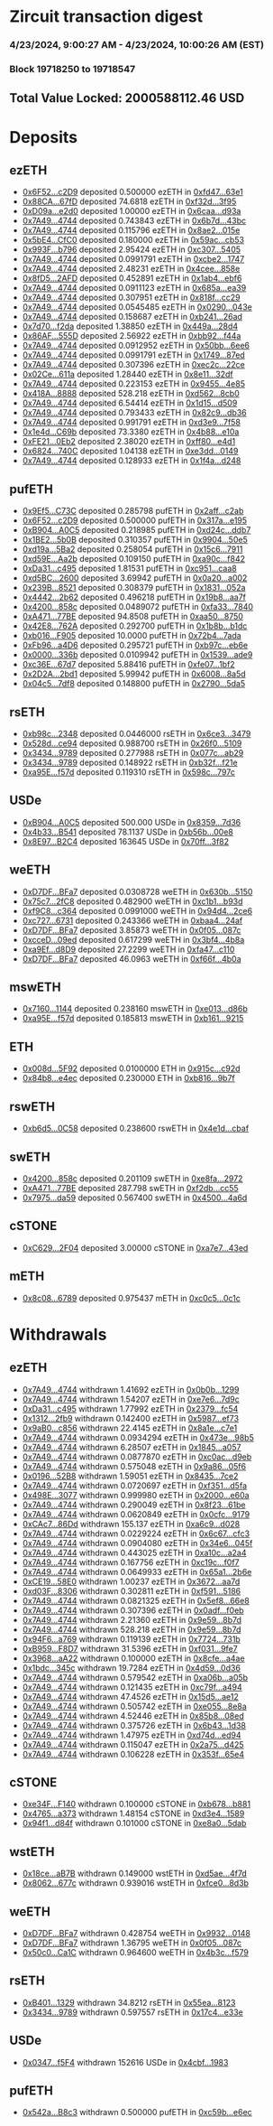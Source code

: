 # Zircuit transaction digest
### 4/23/2024, 9:00:27 AM - 4/23/2024, 10:00:26 AM (EST)
### Block 19718250 to 19718547

## Total Value Locked: 2000588112.46 USD

# Deposits
## ezETH
- [0x6F52...c2D9](https://etherscan.io/address/0x6F52d7346097FD86AD32BFa159DC00530e72c2D9) deposited 0.500000 ezETH in [0xfd47...63e1](https://etherscan.io/tx/0x6F52d7346097FD86AD32BFa159DC00530e72c2D9)
- [0x88CA...67fD](https://etherscan.io/address/0x88CA7AD8646b1103a283444b5cE9Ed01b02567fD) deposited 74.6818 ezETH in [0xf32d...3f95](https://etherscan.io/tx/0x88CA7AD8646b1103a283444b5cE9Ed01b02567fD)
- [0xD09a...e2d0](https://etherscan.io/address/0xD09a66cdeBa2Cd815219379d88a234DE911Ce2d0) deposited 1.00000 ezETH in [0x6caa...d93a](https://etherscan.io/tx/0xD09a66cdeBa2Cd815219379d88a234DE911Ce2d0)
- [0x7A49...4744](https://etherscan.io/address/0x7A493Be5c2ce014cD049Bf178a1ac0Db1B434744) deposited 0.743843 ezETH in [0x6b7d...43bc](https://etherscan.io/tx/0x7A493Be5c2ce014cD049Bf178a1ac0Db1B434744)
- [0x7A49...4744](https://etherscan.io/address/0x7A493Be5c2ce014cD049Bf178a1ac0Db1B434744) deposited 0.115796 ezETH in [0x8ae2...015e](https://etherscan.io/tx/0x7A493Be5c2ce014cD049Bf178a1ac0Db1B434744)
- [0x5bE4...CfC0](https://etherscan.io/address/0x5bE47022E1a85Eb87D89B458B5E9B969e078CfC0) deposited 0.180000 ezETH in [0x59ac...cb53](https://etherscan.io/tx/0x5bE47022E1a85Eb87D89B458B5E9B969e078CfC0)
- [0x993F...b796](https://etherscan.io/address/0x993F2a2757702d5db5462f6c11a57244F4Ebb796) deposited 2.95424 ezETH in [0xc307...5405](https://etherscan.io/tx/0x993F2a2757702d5db5462f6c11a57244F4Ebb796)
- [0x7A49...4744](https://etherscan.io/address/0x7A493Be5c2ce014cD049Bf178a1ac0Db1B434744) deposited 0.0991791 ezETH in [0xcbe2...1747](https://etherscan.io/tx/0x7A493Be5c2ce014cD049Bf178a1ac0Db1B434744)
- [0x7A49...4744](https://etherscan.io/address/0x7A493Be5c2ce014cD049Bf178a1ac0Db1B434744) deposited 2.48231 ezETH in [0x4cee...858e](https://etherscan.io/tx/0x7A493Be5c2ce014cD049Bf178a1ac0Db1B434744)
- [0x8fD5...2AFD](https://etherscan.io/address/0x8fD580Cd943660501e2Db745C16b71a23C2F2AFD) deposited 0.452891 ezETH in [0x1ab4...ebf6](https://etherscan.io/tx/0x8fD580Cd943660501e2Db745C16b71a23C2F2AFD)
- [0x7A49...4744](https://etherscan.io/address/0x7A493Be5c2ce014cD049Bf178a1ac0Db1B434744) deposited 0.0911123 ezETH in [0x685a...ea39](https://etherscan.io/tx/0x7A493Be5c2ce014cD049Bf178a1ac0Db1B434744)
- [0x7A49...4744](https://etherscan.io/address/0x7A493Be5c2ce014cD049Bf178a1ac0Db1B434744) deposited 0.307951 ezETH in [0x818f...cc29](https://etherscan.io/tx/0x7A493Be5c2ce014cD049Bf178a1ac0Db1B434744)
- [0x7A49...4744](https://etherscan.io/address/0x7A493Be5c2ce014cD049Bf178a1ac0Db1B434744) deposited 0.0545485 ezETH in [0x0290...043e](https://etherscan.io/tx/0x7A493Be5c2ce014cD049Bf178a1ac0Db1B434744)
- [0x7A49...4744](https://etherscan.io/address/0x7A493Be5c2ce014cD049Bf178a1ac0Db1B434744) deposited 0.158687 ezETH in [0xb241...26ad](https://etherscan.io/tx/0x7A493Be5c2ce014cD049Bf178a1ac0Db1B434744)
- [0x7d70...f2da](https://etherscan.io/address/0x7d7066d974FDEE321a8894604B2f8fDc1f56f2da) deposited 1.38850 ezETH in [0x449a...28d4](https://etherscan.io/tx/0x7d7066d974FDEE321a8894604B2f8fDc1f56f2da)
- [0x86AF...555D](https://etherscan.io/address/0x86AFad7a467b28d844989Aae52fa5096D1F9555D) deposited 2.56922 ezETH in [0xbb92...f44a](https://etherscan.io/tx/0x86AFad7a467b28d844989Aae52fa5096D1F9555D)
- [0x7A49...4744](https://etherscan.io/address/0x7A493Be5c2ce014cD049Bf178a1ac0Db1B434744) deposited 0.0912952 ezETH in [0x50bb...6ee6](https://etherscan.io/tx/0x7A493Be5c2ce014cD049Bf178a1ac0Db1B434744)
- [0x7A49...4744](https://etherscan.io/address/0x7A493Be5c2ce014cD049Bf178a1ac0Db1B434744) deposited 0.0991791 ezETH in [0x1749...87ed](https://etherscan.io/tx/0x7A493Be5c2ce014cD049Bf178a1ac0Db1B434744)
- [0x7A49...4744](https://etherscan.io/address/0x7A493Be5c2ce014cD049Bf178a1ac0Db1B434744) deposited 0.307396 ezETH in [0xec2c...22ce](https://etherscan.io/tx/0x7A493Be5c2ce014cD049Bf178a1ac0Db1B434744)
- [0x02Ce...611a](https://etherscan.io/address/0x02Ce5f2c046EA1EbC43145128764c3840385611a) deposited 1.28440 ezETH in [0x8e11...32df](https://etherscan.io/tx/0x02Ce5f2c046EA1EbC43145128764c3840385611a)
- [0x7A49...4744](https://etherscan.io/address/0x7A493Be5c2ce014cD049Bf178a1ac0Db1B434744) deposited 0.223153 ezETH in [0x9455...4e85](https://etherscan.io/tx/0x7A493Be5c2ce014cD049Bf178a1ac0Db1B434744)
- [0x418A...8888](https://etherscan.io/address/0x418AA6Bf98a2b2BC93779f810330d88cDe488888) deposited 528.218 ezETH in [0xd562...8cb0](https://etherscan.io/tx/0x418AA6Bf98a2b2BC93779f810330d88cDe488888)
- [0x7A49...4744](https://etherscan.io/address/0x7A493Be5c2ce014cD049Bf178a1ac0Db1B434744) deposited 6.54414 ezETH in [0x1d15...d509](https://etherscan.io/tx/0x7A493Be5c2ce014cD049Bf178a1ac0Db1B434744)
- [0x7A49...4744](https://etherscan.io/address/0x7A493Be5c2ce014cD049Bf178a1ac0Db1B434744) deposited 0.793433 ezETH in [0x82c9...db36](https://etherscan.io/tx/0x7A493Be5c2ce014cD049Bf178a1ac0Db1B434744)
- [0x7A49...4744](https://etherscan.io/address/0x7A493Be5c2ce014cD049Bf178a1ac0Db1B434744) deposited 0.991791 ezETH in [0xd3e9...7f58](https://etherscan.io/tx/0x7A493Be5c2ce014cD049Bf178a1ac0Db1B434744)
- [0x1e4d...C69b](https://etherscan.io/address/0x1e4d765e7FAd884772A249FE65d71c880DC8C69b) deposited 73.3380 ezETH in [0x4b88...e10a](https://etherscan.io/tx/0x1e4d765e7FAd884772A249FE65d71c880DC8C69b)
- [0xFE21...0Eb2](https://etherscan.io/address/0xFE21Fce70ebf0c4f386e91F877b396e7d09F0Eb2) deposited 2.38020 ezETH in [0xff80...e4d1](https://etherscan.io/tx/0xFE21Fce70ebf0c4f386e91F877b396e7d09F0Eb2)
- [0x6824...740C](https://etherscan.io/address/0x6824aE8EE47201C72A8356ad60A8E9333B57740C) deposited 1.04138 ezETH in [0xe3dd...0149](https://etherscan.io/tx/0x6824aE8EE47201C72A8356ad60A8E9333B57740C)
- [0x7A49...4744](https://etherscan.io/address/0x7A493Be5c2ce014cD049Bf178a1ac0Db1B434744) deposited 0.128933 ezETH in [0x1f4a...d248](https://etherscan.io/tx/0x7A493Be5c2ce014cD049Bf178a1ac0Db1B434744)
## pufETH
- [0x9Ef5...C73C](https://etherscan.io/address/0x9Ef5760C82f63e28E656A4f045C2f3A07523C73C) deposited 0.285798 pufETH in [0x2aff...c2ab](https://etherscan.io/tx/0x9Ef5760C82f63e28E656A4f045C2f3A07523C73C)
- [0x6F52...c2D9](https://etherscan.io/address/0x6F52d7346097FD86AD32BFa159DC00530e72c2D9) deposited 0.500000 pufETH in [0x317a...e195](https://etherscan.io/tx/0x6F52d7346097FD86AD32BFa159DC00530e72c2D9)
- [0xB904...A0C5](https://etherscan.io/address/0xB9040fB42bfBBF0744A6EA244091454ae7c5A0C5) deposited 0.218985 pufETH in [0xd24c...ddb7](https://etherscan.io/tx/0xB9040fB42bfBBF0744A6EA244091454ae7c5A0C5)
- [0x1BE2...5b0B](https://etherscan.io/address/0x1BE22240936445c50b1fcA291728bf463d175b0B) deposited 0.310357 pufETH in [0x9904...50e5](https://etherscan.io/tx/0x1BE22240936445c50b1fcA291728bf463d175b0B)
- [0xd19a...5Ba2](https://etherscan.io/address/0xd19a33581A5be4f92A7f1b5B32172B412bfB5Ba2) deposited 0.258054 pufETH in [0x15c6...7911](https://etherscan.io/tx/0xd19a33581A5be4f92A7f1b5B32172B412bfB5Ba2)
- [0xd59E...Aa2b](https://etherscan.io/address/0xd59Ec6a69E551b343872d18B58d6c34a2368Aa2b) deposited 0.109150 pufETH in [0xa90c...f842](https://etherscan.io/tx/0xd59Ec6a69E551b343872d18B58d6c34a2368Aa2b)
- [0xDa31...c495](https://etherscan.io/address/0xDa31721fD25865B00D729E31BCbf377f1e15c495) deposited 1.81531 pufETH in [0xc951...caa8](https://etherscan.io/tx/0xDa31721fD25865B00D729E31BCbf377f1e15c495)
- [0xd5BC...2600](https://etherscan.io/address/0xd5BCd7a3223095b3695a8bF2888028C4A11f2600) deposited 3.69942 pufETH in [0x0a20...a002](https://etherscan.io/tx/0xd5BCd7a3223095b3695a8bF2888028C4A11f2600)
- [0x239B...8521](https://etherscan.io/address/0x239BFC647eF9e558698a27e7c7C9E02557a18521) deposited 0.308379 pufETH in [0x1831...052a](https://etherscan.io/tx/0x239BFC647eF9e558698a27e7c7C9E02557a18521)
- [0x4442...2b62](https://etherscan.io/address/0x444244Ff37B7Fee2108C85Ac200eFB870D392b62) deposited 0.496218 pufETH in [0x19b8...aa7f](https://etherscan.io/tx/0x444244Ff37B7Fee2108C85Ac200eFB870D392b62)
- [0x4200...858c](https://etherscan.io/address/0x420094a403fF68392393b179b6b9e810194f858c) deposited 0.0489072 pufETH in [0xfa33...7840](https://etherscan.io/tx/0x420094a403fF68392393b179b6b9e810194f858c)
- [0xA471...77BE](https://etherscan.io/address/0xA4715af212952574593AccB6C81e291D0A5277BE) deposited 94.8508 pufETH in [0xaa50...8750](https://etherscan.io/tx/0xA4715af212952574593AccB6C81e291D0A5277BE)
- [0x42E8...762A](https://etherscan.io/address/0x42E845F288b8eFa0b552B2a4C74B48E6706C762A) deposited 0.292700 pufETH in [0x1b8b...b1dc](https://etherscan.io/tx/0x42E845F288b8eFa0b552B2a4C74B48E6706C762A)
- [0xb016...F905](https://etherscan.io/address/0xb0166Ff951bD2887D600DD2d4A37B214Ecf3F905) deposited 10.0000 pufETH in [0x72b4...7ada](https://etherscan.io/tx/0xb0166Ff951bD2887D600DD2d4A37B214Ecf3F905)
- [0xFb96...a4D6](https://etherscan.io/address/0xFb969f1f419b1bd5149FEfca896702F97034a4D6) deposited 0.295721 pufETH in [0xb97c...eb6e](https://etherscan.io/tx/0xFb969f1f419b1bd5149FEfca896702F97034a4D6)
- [0x0000...336b](https://etherscan.io/address/0x000000D2ED41EAa14f25Fc3832D87dD8D62A336b) deposited 0.0109942 pufETH in [0x1539...ade9](https://etherscan.io/tx/0x000000D2ED41EAa14f25Fc3832D87dD8D62A336b)
- [0xc36E...67d7](https://etherscan.io/address/0xc36E65d5d266Ab83A64096B6Bdf882b3d37667d7) deposited 5.88416 pufETH in [0xfe07...1bf2](https://etherscan.io/tx/0xc36E65d5d266Ab83A64096B6Bdf882b3d37667d7)
- [0x2D2A...2bd1](https://etherscan.io/address/0x2D2AaC47100B186c03268fcbEa66f4FdBB2B2bd1) deposited 5.99942 pufETH in [0x6008...8a5d](https://etherscan.io/tx/0x2D2AaC47100B186c03268fcbEa66f4FdBB2B2bd1)
- [0x04c5...7df8](https://etherscan.io/address/0x04c50be5Fa65Ba40B32F28047e19Da01F8F17df8) deposited 0.148800 pufETH in [0x2790...5da5](https://etherscan.io/tx/0x04c50be5Fa65Ba40B32F28047e19Da01F8F17df8)
## rsETH
- [0xb98c...2348](https://etherscan.io/address/0xb98c92DaA7B4ecd94513c2b84AE2f57691412348) deposited 0.0446000 rsETH in [0x6ce3...3479](https://etherscan.io/tx/0xb98c92DaA7B4ecd94513c2b84AE2f57691412348)
- [0x528d...ce94](https://etherscan.io/address/0x528d8d094A5816A29BF99E2acDf50C4B2Ce7ce94) deposited 0.988700 rsETH in [0x26f0...5109](https://etherscan.io/tx/0x528d8d094A5816A29BF99E2acDf50C4B2Ce7ce94)
- [0x3434...9789](https://etherscan.io/address/0x34349c5569e7B846c3558961552D2202760A9789) deposited 0.277988 rsETH in [0x077c...ab29](https://etherscan.io/tx/0x34349c5569e7B846c3558961552D2202760A9789)
- [0x3434...9789](https://etherscan.io/address/0x34349c5569e7B846c3558961552D2202760A9789) deposited 0.148922 rsETH in [0xb32f...f21e](https://etherscan.io/tx/0x34349c5569e7B846c3558961552D2202760A9789)
- [0xa95E...f57d](https://etherscan.io/address/0xa95E34901F3D5a0C25146b34db401f9543d9f57d) deposited 0.119310 rsETH in [0x598c...797c](https://etherscan.io/tx/0xa95E34901F3D5a0C25146b34db401f9543d9f57d)
## USDe
- [0xB904...A0C5](https://etherscan.io/address/0xB9040fB42bfBBF0744A6EA244091454ae7c5A0C5) deposited 500.000 USDe in [0x8359...7d36](https://etherscan.io/tx/0xB9040fB42bfBBF0744A6EA244091454ae7c5A0C5)
- [0x4b33...B541](https://etherscan.io/address/0x4b339b45F3E499C949c2e9c0865710415FB9B541) deposited 78.1137 USDe in [0xb56b...00e8](https://etherscan.io/tx/0x4b339b45F3E499C949c2e9c0865710415FB9B541)
- [0x8E97...B2C4](https://etherscan.io/address/0x8E97d63b75d0E9E6A3b5e44054d1fc28b134B2C4) deposited 163645 USDe in [0x70ff...3f82](https://etherscan.io/tx/0x8E97d63b75d0E9E6A3b5e44054d1fc28b134B2C4)
## weETH
- [0xD7DF...BFa7](https://etherscan.io/address/0xD7DF7E085214743530afF339aFC420c7c720BFa7) deposited 0.0308728 weETH in [0x630b...5150](https://etherscan.io/tx/0xD7DF7E085214743530afF339aFC420c7c720BFa7)
- [0x75c7...2fC8](https://etherscan.io/address/0x75c77FfE54278D14Cc1bcE1D796a44B36e9f2fC8) deposited 0.482900 weETH in [0xc1b1...b93d](https://etherscan.io/tx/0x75c77FfE54278D14Cc1bcE1D796a44B36e9f2fC8)
- [0xf9C8...c364](https://etherscan.io/address/0xf9C8a4754D571BA88A96A3Fa46B10b0468F3c364) deposited 0.0991000 weETH in [0x94d4...2ce6](https://etherscan.io/tx/0xf9C8a4754D571BA88A96A3Fa46B10b0468F3c364)
- [0xc727...6731](https://etherscan.io/address/0xc727042D5C6Ef6B01Bd79e68E4076027c94a6731) deposited 0.243366 weETH in [0xbaa4...24af](https://etherscan.io/tx/0xc727042D5C6Ef6B01Bd79e68E4076027c94a6731)
- [0xD7DF...BFa7](https://etherscan.io/address/0xD7DF7E085214743530afF339aFC420c7c720BFa7) deposited 3.85873 weETH in [0x0f05...087c](https://etherscan.io/tx/0xD7DF7E085214743530afF339aFC420c7c720BFa7)
- [0xcceD...09ed](https://etherscan.io/address/0xcceD4336D71Fb2FF563a9674A07B5007403b09ed) deposited 0.617299 weETH in [0x3bf4...4b8a](https://etherscan.io/tx/0xcceD4336D71Fb2FF563a9674A07B5007403b09ed)
- [0xa9Ef...d8D9](https://etherscan.io/address/0xa9EfA6EC70fFDd7C7C09FbD6865D49f244BAd8D9) deposited 27.2299 weETH in [0xfa47...c110](https://etherscan.io/tx/0xa9EfA6EC70fFDd7C7C09FbD6865D49f244BAd8D9)
- [0xD7DF...BFa7](https://etherscan.io/address/0xD7DF7E085214743530afF339aFC420c7c720BFa7) deposited 46.0963 weETH in [0xf66f...4b0a](https://etherscan.io/tx/0xD7DF7E085214743530afF339aFC420c7c720BFa7)
## mswETH
- [0x7160...1144](https://etherscan.io/address/0x71603c387cEe7891Eb0Af14C14b0D30cB48b1144) deposited 0.238160 mswETH in [0xe013...d86b](https://etherscan.io/tx/0x71603c387cEe7891Eb0Af14C14b0D30cB48b1144)
- [0xa95E...f57d](https://etherscan.io/address/0xa95E34901F3D5a0C25146b34db401f9543d9f57d) deposited 0.185813 mswETH in [0xb161...9215](https://etherscan.io/tx/0xa95E34901F3D5a0C25146b34db401f9543d9f57d)
## ETH
- [0x008d...5F92](https://etherscan.io/address/0x008d9772991335D4A0029e0d23A87D38269D5F92) deposited 0.0100000 ETH in [0x915c...c92d](https://etherscan.io/tx/0x008d9772991335D4A0029e0d23A87D38269D5F92)
- [0x84b8...e4ec](https://etherscan.io/address/0x84b84e8b966810a8486b9c564fd3b8EB7b67e4ec) deposited 0.230000 ETH in [0xb816...9b7f](https://etherscan.io/tx/0x84b84e8b966810a8486b9c564fd3b8EB7b67e4ec)
## rswETH
- [0xb6d5...0C58](https://etherscan.io/address/0xb6d577107C07893ea42254e15C87Bd6e6BaF0C58) deposited 0.238600 rswETH in [0x4e1d...cbaf](https://etherscan.io/tx/0xb6d577107C07893ea42254e15C87Bd6e6BaF0C58)
## swETH
- [0x4200...858c](https://etherscan.io/address/0x420094a403fF68392393b179b6b9e810194f858c) deposited 0.201109 swETH in [0xe8fa...2972](https://etherscan.io/tx/0x420094a403fF68392393b179b6b9e810194f858c)
- [0xA471...77BE](https://etherscan.io/address/0xA4715af212952574593AccB6C81e291D0A5277BE) deposited 287.798 swETH in [0xf2db...cc55](https://etherscan.io/tx/0xA4715af212952574593AccB6C81e291D0A5277BE)
- [0x7975...da59](https://etherscan.io/address/0x797509BD4E92fC7755a17e744711ceB96313da59) deposited 0.567400 swETH in [0x4500...4a6d](https://etherscan.io/tx/0x797509BD4E92fC7755a17e744711ceB96313da59)
## cSTONE
- [0xC629...2F04](https://etherscan.io/address/0xC6297fB2F3E1D7EcE12C3fa78195b9F594172F04) deposited 3.00000 cSTONE in [0xa7e7...43ed](https://etherscan.io/tx/0xC6297fB2F3E1D7EcE12C3fa78195b9F594172F04)
## mETH
- [0x8c08...6789](https://etherscan.io/address/0x8c08BA3c775C125Bb2afa46e0e43698F216B6789) deposited 0.975437 mETH in [0xc0c5...0c1c](https://etherscan.io/tx/0x8c08BA3c775C125Bb2afa46e0e43698F216B6789)
# Withdrawals
## ezETH
- [0x7A49...4744](https://etherscan.io/address/0x7A493Be5c2ce014cD049Bf178a1ac0Db1B434744) withdrawn 1.41692 ezETH in [0x0b0b...1299](https://etherscan.io/tx/0x7A493Be5c2ce014cD049Bf178a1ac0Db1B434744)
- [0x7A49...4744](https://etherscan.io/address/0x7A493Be5c2ce014cD049Bf178a1ac0Db1B434744) withdrawn 1.54207 ezETH in [0xe7e6...7d9c](https://etherscan.io/tx/0x7A493Be5c2ce014cD049Bf178a1ac0Db1B434744)
- [0xDa31...c495](https://etherscan.io/address/0xDa31721fD25865B00D729E31BCbf377f1e15c495) withdrawn 1.77992 ezETH in [0x2379...fc54](https://etherscan.io/tx/0xDa31721fD25865B00D729E31BCbf377f1e15c495)
- [0x1312...2fb9](https://etherscan.io/address/0x1312D04c97EAdaE70FE8B1C9012f3c1A763E2fb9) withdrawn 0.142400 ezETH in [0x5987...ef73](https://etherscan.io/tx/0x1312D04c97EAdaE70FE8B1C9012f3c1A763E2fb9)
- [0x9aB0...c856](https://etherscan.io/address/0x9aB02cC61b294f0A430089449171E6bACf16c856) withdrawn 22.4145 ezETH in [0x8a1e...c7e1](https://etherscan.io/tx/0x9aB02cC61b294f0A430089449171E6bACf16c856)
- [0x7A49...4744](https://etherscan.io/address/0x7A493Be5c2ce014cD049Bf178a1ac0Db1B434744) withdrawn 0.0934294 ezETH in [0x473e...98b5](https://etherscan.io/tx/0x7A493Be5c2ce014cD049Bf178a1ac0Db1B434744)
- [0x7A49...4744](https://etherscan.io/address/0x7A493Be5c2ce014cD049Bf178a1ac0Db1B434744) withdrawn 6.28507 ezETH in [0x1845...a057](https://etherscan.io/tx/0x7A493Be5c2ce014cD049Bf178a1ac0Db1B434744)
- [0x7A49...4744](https://etherscan.io/address/0x7A493Be5c2ce014cD049Bf178a1ac0Db1B434744) withdrawn 0.0877870 ezETH in [0xc0ac...d9eb](https://etherscan.io/tx/0x7A493Be5c2ce014cD049Bf178a1ac0Db1B434744)
- [0x7A49...4744](https://etherscan.io/address/0x7A493Be5c2ce014cD049Bf178a1ac0Db1B434744) withdrawn 0.575048 ezETH in [0x9a86...05f6](https://etherscan.io/tx/0x7A493Be5c2ce014cD049Bf178a1ac0Db1B434744)
- [0x0196...52B8](https://etherscan.io/address/0x01961eE84fe9b43fB063b81cAEd29ed324d252B8) withdrawn 1.59051 ezETH in [0x8435...7ce2](https://etherscan.io/tx/0x01961eE84fe9b43fB063b81cAEd29ed324d252B8)
- [0x7A49...4744](https://etherscan.io/address/0x7A493Be5c2ce014cD049Bf178a1ac0Db1B434744) withdrawn 0.0720697 ezETH in [0xf351...d5fa](https://etherscan.io/tx/0x7A493Be5c2ce014cD049Bf178a1ac0Db1B434744)
- [0x498E...3077](https://etherscan.io/address/0x498Edb4cB77e328177aAd0201F1C5Cac827a3077) withdrawn 0.999980 ezETH in [0x2000...e60a](https://etherscan.io/tx/0x498Edb4cB77e328177aAd0201F1C5Cac827a3077)
- [0x7A49...4744](https://etherscan.io/address/0x7A493Be5c2ce014cD049Bf178a1ac0Db1B434744) withdrawn 0.290049 ezETH in [0x8f23...61be](https://etherscan.io/tx/0x7A493Be5c2ce014cD049Bf178a1ac0Db1B434744)
- [0x7A49...4744](https://etherscan.io/address/0x7A493Be5c2ce014cD049Bf178a1ac0Db1B434744) withdrawn 0.0620849 ezETH in [0x0cfc...9179](https://etherscan.io/tx/0x7A493Be5c2ce014cD049Bf178a1ac0Db1B434744)
- [0xCAc7...86Dd](https://etherscan.io/address/0xCAc7144Ee898a2fd27F22131684a9B76e88386Dd) withdrawn 155.137 ezETH in [0xa6c9...d028](https://etherscan.io/tx/0xCAc7144Ee898a2fd27F22131684a9B76e88386Dd)
- [0x7A49...4744](https://etherscan.io/address/0x7A493Be5c2ce014cD049Bf178a1ac0Db1B434744) withdrawn 0.0229224 ezETH in [0x6c67...cfc3](https://etherscan.io/tx/0x7A493Be5c2ce014cD049Bf178a1ac0Db1B434744)
- [0x7A49...4744](https://etherscan.io/address/0x7A493Be5c2ce014cD049Bf178a1ac0Db1B434744) withdrawn 0.0904080 ezETH in [0x34e6...045f](https://etherscan.io/tx/0x7A493Be5c2ce014cD049Bf178a1ac0Db1B434744)
- [0x7A49...4744](https://etherscan.io/address/0x7A493Be5c2ce014cD049Bf178a1ac0Db1B434744) withdrawn 0.443025 ezETH in [0xa10c...a2a4](https://etherscan.io/tx/0x7A493Be5c2ce014cD049Bf178a1ac0Db1B434744)
- [0x7A49...4744](https://etherscan.io/address/0x7A493Be5c2ce014cD049Bf178a1ac0Db1B434744) withdrawn 0.167756 ezETH in [0xc19c...f0f7](https://etherscan.io/tx/0x7A493Be5c2ce014cD049Bf178a1ac0Db1B434744)
- [0x7A49...4744](https://etherscan.io/address/0x7A493Be5c2ce014cD049Bf178a1ac0Db1B434744) withdrawn 0.0649933 ezETH in [0x65a1...2b6e](https://etherscan.io/tx/0x7A493Be5c2ce014cD049Bf178a1ac0Db1B434744)
- [0xCE19...58E0](https://etherscan.io/address/0xCE195C7220CEfde7E260080371BE55dCBcbb58E0) withdrawn 1.00237 ezETH in [0x3672...aa7d](https://etherscan.io/tx/0xCE195C7220CEfde7E260080371BE55dCBcbb58E0)
- [0xd03F...8306](https://etherscan.io/address/0xd03F9bcA77D0F10C58C5836Ca1B964b45F4C8306) withdrawn 0.302811 ezETH in [0xf591...5186](https://etherscan.io/tx/0xd03F9bcA77D0F10C58C5836Ca1B964b45F4C8306)
- [0x7A49...4744](https://etherscan.io/address/0x7A493Be5c2ce014cD049Bf178a1ac0Db1B434744) withdrawn 0.0821325 ezETH in [0x5ef8...66e8](https://etherscan.io/tx/0x7A493Be5c2ce014cD049Bf178a1ac0Db1B434744)
- [0x7A49...4744](https://etherscan.io/address/0x7A493Be5c2ce014cD049Bf178a1ac0Db1B434744) withdrawn 0.307396 ezETH in [0x0adf...f0eb](https://etherscan.io/tx/0x7A493Be5c2ce014cD049Bf178a1ac0Db1B434744)
- [0x7A49...4744](https://etherscan.io/address/0x7A493Be5c2ce014cD049Bf178a1ac0Db1B434744) withdrawn 2.21360 ezETH in [0x9e59...8b7d](https://etherscan.io/tx/0x7A493Be5c2ce014cD049Bf178a1ac0Db1B434744)
- [0x7A49...4744](https://etherscan.io/address/0x7A493Be5c2ce014cD049Bf178a1ac0Db1B434744) withdrawn 528.218 ezETH in [0x9e59...8b7d](https://etherscan.io/tx/0x7A493Be5c2ce014cD049Bf178a1ac0Db1B434744)
- [0x94F6...a769](https://etherscan.io/address/0x94F6DEe3B1084780bA0F207e77229eC605BFa769) withdrawn 0.119139 ezETH in [0x7724...731b](https://etherscan.io/tx/0x94F6DEe3B1084780bA0F207e77229eC605BFa769)
- [0xB959...F8D7](https://etherscan.io/address/0xB9591052Ce33e21D3dBE6534193E845DF1D6F8D7) withdrawn 31.5396 ezETH in [0xf031...9fe7](https://etherscan.io/tx/0xB9591052Ce33e21D3dBE6534193E845DF1D6F8D7)
- [0x3968...aA22](https://etherscan.io/address/0x396892771352cB426804E7117D58E8e72b7BaA22) withdrawn 0.100000 ezETH in [0x8cfe...a4ae](https://etherscan.io/tx/0x396892771352cB426804E7117D58E8e72b7BaA22)
- [0x1bdc...345c](https://etherscan.io/address/0x1bdc60CC16D782807a3BB9c078CF93a0eA7E345c) withdrawn 19.7284 ezETH in [0x4d59...0d36](https://etherscan.io/tx/0x1bdc60CC16D782807a3BB9c078CF93a0eA7E345c)
- [0x7A49...4744](https://etherscan.io/address/0x7A493Be5c2ce014cD049Bf178a1ac0Db1B434744) withdrawn 0.579542 ezETH in [0xa06b...a05b](https://etherscan.io/tx/0x7A493Be5c2ce014cD049Bf178a1ac0Db1B434744)
- [0x7A49...4744](https://etherscan.io/address/0x7A493Be5c2ce014cD049Bf178a1ac0Db1B434744) withdrawn 0.121435 ezETH in [0xc79f...a494](https://etherscan.io/tx/0x7A493Be5c2ce014cD049Bf178a1ac0Db1B434744)
- [0x7A49...4744](https://etherscan.io/address/0x7A493Be5c2ce014cD049Bf178a1ac0Db1B434744) withdrawn 47.4526 ezETH in [0x15d5...ae12](https://etherscan.io/tx/0x7A493Be5c2ce014cD049Bf178a1ac0Db1B434744)
- [0x7A49...4744](https://etherscan.io/address/0x7A493Be5c2ce014cD049Bf178a1ac0Db1B434744) withdrawn 0.505742 ezETH in [0xe055...8e8a](https://etherscan.io/tx/0x7A493Be5c2ce014cD049Bf178a1ac0Db1B434744)
- [0x7A49...4744](https://etherscan.io/address/0x7A493Be5c2ce014cD049Bf178a1ac0Db1B434744) withdrawn 4.52446 ezETH in [0x85b8...08ed](https://etherscan.io/tx/0x7A493Be5c2ce014cD049Bf178a1ac0Db1B434744)
- [0x7A49...4744](https://etherscan.io/address/0x7A493Be5c2ce014cD049Bf178a1ac0Db1B434744) withdrawn 0.375726 ezETH in [0x6b43...1d38](https://etherscan.io/tx/0x7A493Be5c2ce014cD049Bf178a1ac0Db1B434744)
- [0x7A49...4744](https://etherscan.io/address/0x7A493Be5c2ce014cD049Bf178a1ac0Db1B434744) withdrawn 1.47975 ezETH in [0xd74d...ed94](https://etherscan.io/tx/0x7A493Be5c2ce014cD049Bf178a1ac0Db1B434744)
- [0x7A49...4744](https://etherscan.io/address/0x7A493Be5c2ce014cD049Bf178a1ac0Db1B434744) withdrawn 0.115047 ezETH in [0x2a75...d425](https://etherscan.io/tx/0x7A493Be5c2ce014cD049Bf178a1ac0Db1B434744)
- [0x7A49...4744](https://etherscan.io/address/0x7A493Be5c2ce014cD049Bf178a1ac0Db1B434744) withdrawn 0.106228 ezETH in [0x353f...65e4](https://etherscan.io/tx/0x7A493Be5c2ce014cD049Bf178a1ac0Db1B434744)
## cSTONE
- [0xe34F...F140](https://etherscan.io/address/0xe34F5656D9070Ad61990748B2A27769E3165F140) withdrawn 0.100000 cSTONE in [0xb678...b881](https://etherscan.io/tx/0xe34F5656D9070Ad61990748B2A27769E3165F140)
- [0x4765...a373](https://etherscan.io/address/0x4765356781F4144FB3e29f8be744C79f16C6a373) withdrawn 1.48154 cSTONE in [0xd3e4...1589](https://etherscan.io/tx/0x4765356781F4144FB3e29f8be744C79f16C6a373)
- [0x94f1...d84f](https://etherscan.io/address/0x94f139064Fdd4B798F47D1f085d43a855F55d84f) withdrawn 0.101000 cSTONE in [0xe8a0...5dab](https://etherscan.io/tx/0x94f139064Fdd4B798F47D1f085d43a855F55d84f)
## wstETH
- [0x18ce...aB7B](https://etherscan.io/address/0x18ceA3bD43c9cEA6f4f4f1Fe6a26C465E8eaaB7B) withdrawn 0.149000 wstETH in [0xd5ae...4f7d](https://etherscan.io/tx/0x18ceA3bD43c9cEA6f4f4f1Fe6a26C465E8eaaB7B)
- [0x8062...677c](https://etherscan.io/address/0x80621a3809F64D6620875706d61cbcfDa57C677c) withdrawn 0.939016 wstETH in [0xfce0...8d3b](https://etherscan.io/tx/0x80621a3809F64D6620875706d61cbcfDa57C677c)
## weETH
- [0xD7DF...BFa7](https://etherscan.io/address/0xD7DF7E085214743530afF339aFC420c7c720BFa7) withdrawn 0.428754 weETH in [0x9932...0148](https://etherscan.io/tx/0xD7DF7E085214743530afF339aFC420c7c720BFa7)
- [0xD7DF...BFa7](https://etherscan.io/address/0xD7DF7E085214743530afF339aFC420c7c720BFa7) withdrawn 1.36795 weETH in [0x0f05...087c](https://etherscan.io/tx/0xD7DF7E085214743530afF339aFC420c7c720BFa7)
- [0x50c0...Ca1C](https://etherscan.io/address/0x50c0588d6dD17c850fBc760B754954A31583Ca1C) withdrawn 0.964600 weETH in [0x4b3c...f579](https://etherscan.io/tx/0x50c0588d6dD17c850fBc760B754954A31583Ca1C)
## rsETH
- [0xB401...1329](https://etherscan.io/address/0xB401732f87e89B1834aE1554176356190aed1329) withdrawn 34.8212 rsETH in [0x55ea...8123](https://etherscan.io/tx/0xB401732f87e89B1834aE1554176356190aed1329)
- [0x3434...9789](https://etherscan.io/address/0x34349c5569e7B846c3558961552D2202760A9789) withdrawn 0.597557 rsETH in [0x17c4...e33e](https://etherscan.io/tx/0x34349c5569e7B846c3558961552D2202760A9789)
## USDe
- [0x0347...f5F4](https://etherscan.io/address/0x0347e66c17958851eF10b2Ac61a1E0D97376f5F4) withdrawn 152616 USDe in [0x4cbf...1983](https://etherscan.io/tx/0x0347e66c17958851eF10b2Ac61a1E0D97376f5F4)
## pufETH
- [0x542a...B8c3](https://etherscan.io/address/0x542a19c328650051733ddAE1794aDDAf8670B8c3) withdrawn 0.500000 pufETH in [0xc59b...e6ec](https://etherscan.io/tx/0x542a19c328650051733ddAE1794aDDAf8670B8c3)
